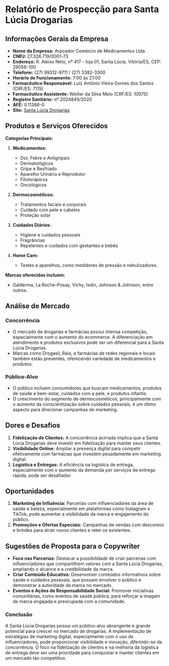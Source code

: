 # Relatório de Prospecção para Santa Lúcia Drogarias

## Informações Gerais da Empresa
- **Nome da Empresa:** Arpoador Comércio de Medicamentos Ltda
- **CNPJ:** 27.326.719/0001-73
- **Endereço:** R. Aleixo Neto, nº 417 - loja 01, Santa Lúcia, Vitória/ES, CEP: 29056-100
- **Telefone:** (27) 99312-9711 / (27) 3382-3300
- **Horário de Funcionamento:** 7:00 às 21:00
- **Farmacêutico Responsável:** Luiz Antônio Vieira Gomes dos Santos (CRF/ES: 7115)
- **Farmacêutico Assistente:** Weiller da Silva Melo (CRF/ES: 10075)
- **Registro Sanitário:** nº 2024849/2020
- **AFE:** 0.11366-0
- **Site:** [Santa Lúcia Drogarias](http://www.santaluciadrogarias.com.br/)

## Produtos e Serviços Oferecidos
**Categorias Principais:**
1. **Medicamentos:**
   - Dor, Febre e Antigripais
   - Dermatológicos
   - Gripe e Resfriado
   - Aparelho Urinário e Reprodutor
   - Fitoterápicos
   - Oncológicos

2. **Dermocosméticos:**
   - Tratamentos faciais e corporais
   - Cuidado com pele e cabelos
   - Proteção solar

3. **Cuidados Diários:**
   - Higiene e cuidados pessoais
   - Fragrâncias
   - Repelentes e cuidados com gestantes e bebês

4. **Home Care:**
   - Testes e aparelhos, como medidores de pressão e nebulizadores.

**Marcas oferecidas incluem:**
- Galderma, La Roche-Posay, Vichy, Isdin, Johnson & Johnson, entre outros.

## Análise de Mercado
### Concorrência
- O mercado de drogarias e farmácias possui intensa competição, especialmente com o aumento do ecommerce. A diferenciação em atendimento e produtos exclusivos pode ser um diferencial para a Santa Lúcia Drogarias.
- Marcas como Drogasil, Raia, e farmácias de redes regionais e locais também estão presentes, oferecendo variedade de medicamentos e produtos.

### Público-Alvo
- O público incluem consumidores que buscam medicamentos, produtos de saúde e bem-estar, cuidados com a pele, e produtos infantis. 
- O crescimento do segmento de dermocosméticos, principalmente com o aumento da conscientização sobre cuidados pessoais, é um ótimo aspecto para direcionar campanhas de marketing.

## Dores e Desafios
1. **Fidelização de Clientes:** A concorrência acirrada implica que a Santa Lúcia Drogarias deve investir em fidelização para manter seus clientes.
2. **Visibilidade Online:** Ampliar a presença digital para competir efetivamente com farmácias que investem pesadamente em marketing digital.
3. **Logística e Entregas:** A eficiência na logística de entrega, especialmente com o aumento da demanda por serviços de entrega rápida, pode ser desafiador.

## Oportunidades
1. **Marketing de Influência:** Parcerias com influenciadores da área de saúde e beleza, especialmente em plataformas como Instagram e TikTok, pode aumentar a visibilidade da marca e engajamento do público.
2. **Promoções e Ofertas Especiais:** Campanhas de vendas com descontos e brindes para atrair novos clientes e reter os existentes.

## Sugestões de Proposta para o Copywriter
- **Foco nas Parcerias:** Destacar a possibilidade de criar parcerias com influenciadores que compartilhem valores com a Santa Lúcia Drogarias, ampliando o alcance e a credibilidade da marca.
- **Criar Conteúdo Educativo:** Desenvolver conteúdos informativos sobre saúde e cuidados pessoais, que possam envolver o público e demonstrar a autoridade da marca no mercado.
- **Eventos e Ações de Responsabilidade Social:** Promover iniciativas comunitárias, como eventos de saúde pública, para reforçar a imagem de marca engajada e preocupada com a comunidade.

### Conclusão
A Santa Lúcia Drogarias possui um público-alvo abrangente e grande potencial para crescer no mercado de drogarias. A implementação de estratégias de marketing digital, especialmente com o uso de influenciadores, pode proporcionar visibilidade e inovação, diferindo-se da concorrência. O foco na fidelização de clientes e na melhoria da logística de entrega deve ser uma prioridade para conquistar e manter clientes em um mercado tão competitivo.